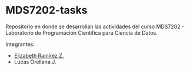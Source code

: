 # MDS7202-tasks
Repositorio en donde se desarrollan las actividades del curso MDS7202 - Laboratorio de Programación Científica para Ciencia de Datos.

Integrantes:
* [Elizabeth Ramírez Z.](https://github.com/ElizabethVRZ)
* Lucas Orellana J.
